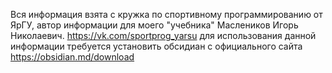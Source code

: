 Вся информация взята с кружка по спортивному программированию от ЯрГУ, автор информации для моего "учебника" Маслеников Игорь Николаевич.
https://vk.com/sportprog_yarsu
для использования данной информации требуется установить обсидиан с официального сайта https://obsidian.md/download
